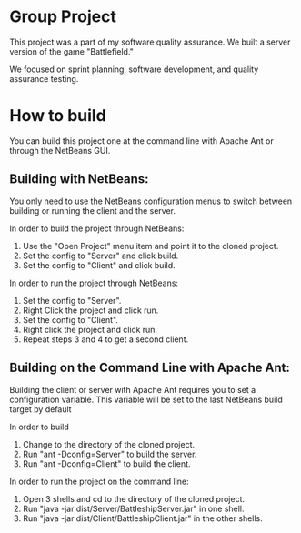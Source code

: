 # Group Project
This project was a part of my software quality assurance. We built a server version of the game "Battlefield."

We focused on sprint planning, software development, and quality assurance testing.

# How to build

You can build this project one at the command line with Apache Ant
or through the NetBeans GUI.

## Building with NetBeans:

You only need to use the NetBeans configuration menus to switch between
building or running the client and the server.

In order to build the project through NetBeans:
1) Use the "Open Project" menu item and point it to the cloned
   project.
2) Set the config to "Server" and click build.
3) Set the config to "Client" and click build.

In order to run the project through NetBeans:
1) Set the config to "Server".
2) Right Click the project and click run.
3) Set the config to "Client".
4) Right click the project and click run.
5) Repeat steps 3 and 4 to get a second client.

## Building on the Command Line with Apache Ant:

Building the client or server with Apache Ant requires you to set a
configuration variable. This variable will be set to the last
NetBeans build target by default

In order to build 
1) Change to the directory of the cloned project.
2) Run "ant -Dconfig=Server" to build the server.
3) Run "ant -Dconfig=Client" to build the client.

In order to run the project on the command line:
1) Open 3 shells and cd to the directory of the cloned project.
2) Run "java -jar dist/Server/BattleshipServer.jar" in one shell.
3) Run "java -jar dist/Client/BattleshipClient.jar" in the other shells.

